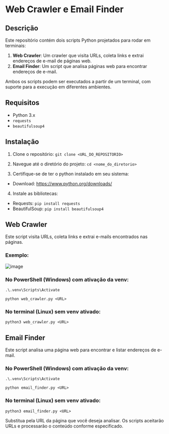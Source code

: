 # Web Crawler e Email Finder

## Descrição

Este repositório contém dois scripts Python projetados para rodar em terminais:

1. **Web Crawler**: Um crawler que visita URLs, coleta links e extrai endereços de e-mail de páginas web.
2. **Email Finder**: Um script que analisa páginas web para encontrar endereços de e-mail.

Ambos os scripts podem ser executados a partir de um terminal, com suporte para a execução em diferentes ambientes.

## Requisitos

- Python 3.x
- `requests`
- `beautifulsoup4`

## Instalação

1. Clone o repositório:
`git clone <URL_DO_REPOSITORIO>`
   
2. Navegue até o diretório do projeto:
`cd <nome_do_diretorio>`

3. Certifique-se de ter o python instalado em seu sistema:

- Download: https://www.python.org/downloads/

4. Instale as bibliotecas:

- Requests: `pip install requests`
- BeautifulSoup: `pip install beautifulsoup4`

## Web Crawler

Este script visita URLs, coleta links e extrai e-mails encontrados nas páginas.

### Exemplo:

![image](https://github.com/user-attachments/assets/b82d854f-f8a4-431d-b7aa-c1dea56cc4d7)


### No PowerShell (Windows) com ativação da venv:

`.\.venv\Scripts\Activate`

`python web_crawler.py <URL>`

### No terminal (Linux) sem venv ativado:

`python3 web_crawler.py <URL>`

## Email Finder

Este script analisa uma página web para encontrar e listar endereços de e-mail.

### No PowerShell (Windows) com ativação da venv:

`.\.venv\Scripts\Activate`

`python email_finder.py <URL>`

### No terminal (Linux) sem venv ativado:

`python3 email_finder.py <URL>`


Substitua <URL> pela URL da página que você deseja analisar. Os scripts aceitarão URLs e processarão o conteúdo conforme especificado.

